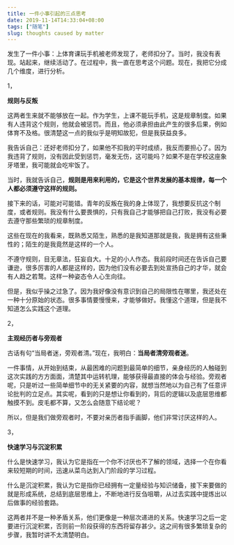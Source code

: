 ```yaml
---
title: 一件小事引起的三点思考
date: 2019-11-14T14:33:04+08:00
tags: ["随笔"]
slug: thoughts caused by matter
---
```


发生了一件小事：上体育课玩手机被老师发现了，老师扣分了。当时，我没有表现。站起来，继续活动了。在过程中，我一直在思考这个问题。现在，我把它分成几个维度，进行分析。

1，

**规则与反叛**

这两者生来就不能够放在一起。作为学生，上课不能玩手机，这是规章制度。如果有人违背这个规则，他就会被惩罚。而且，他必须承担由此产生的很多后果，例如体育不及格。很清楚这一点的我似乎是明知故犯，但是我获益良多。

我告诉自己：还好老师扣分了，如果他不扣我的平时成绩，我反而要担心了。因为我违背了规则，没有因此受到惩罚，毫发无伤，这可能吗？如果不是在学校这座象牙塔里，我可能就会吃牢饭了。

当时，我就告诉自己，**规则是用来利用的，它是这个世界发展的基本规律，每一个人都必须遵守这样的规则。**

接下来的话，可能对可能错。青年的反叛在我的身上体现了，我想要反抗这个制度，或者规则。我没有什么要畏惧的，只有我自己才能够把自己打败，我没有必要去遵守那些繁琐的规章制度。

这些在现在的我看来，既熟悉又陌生，熟悉的是我知道那就是我，我是拥有这些秉性的；陌生的是我竟然是这样的一个人。

不遵守规则，目无章法，狂妄自大。十足的小人作态。我前段时间还在告诉自己要谦逊，很多厉害的人都是这样的，因为他们没有必要去到处宣扬自己的才华，就会有人趋之若鹜。这样一种姿态令人心生向往。

但是，我似乎操之过急了。因为我好像没有意识到自己的局限性在哪里，我还处在一种十分原始的状态。很多事情要慢慢来，才能够做好。我懂这个道理，但是我不知道怎么实践这个道理。

2，

**主观经历者与旁观者**

古话有句“当局者迷，旁观者清。”现在，我明白：**当局者清旁观者迷**。

一件事情，从开始到结束，从最困难的问题到最简单的细节，亲身经历的人触碰到这次实践的方方面面，清楚其中运转机理，能够获得最直接的体会与经验。旁观者呢，只是听过一些简单细节中的无关紧要的内容，就想当然地以为自己有了任意评论批判的立足点。其实呢，看到的只是想让你看到的，背后的逻辑以及底层思维都触摸不到。皮毛都不算，又怎么会随意下结论呢？

所以，但是我们做旁观者时，不要对亲历者指手画脚，他们非常讨厌这样的人。

3，

**快速学习与沉淀积累**

什么是快速学习，我认为它是指在一个你不讨厌也不了解的领域，选择一个在你看来较短期的时间，迅速从菜鸟达到入门阶段的学习过程。

什么是沉淀积累，我认为它是指你已经拥有一定量经验与知识储备，接下来要做的就是形成系统，总结到底层思维上，不断地进行反刍咀嚼，从过去实践中提炼出以后做事的经验套路。

这两者并不是一种矛盾关系，他们更像是一种层次递进的关系。快速学习之后一定要进行沉淀积累，否则前一阶段获得的东西将留存甚少。这之间有很多繁琐复杂的步骤，我暂时讲不太清楚明白。
